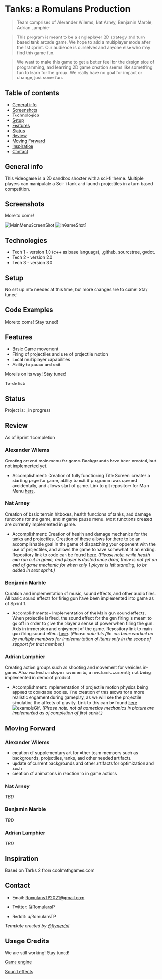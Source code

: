 # Tanks: a Romulans Production 
> Team comprised of Alexander Wilems, Nat Arney, Benjamin Marble, Adrian Lamphier

> This program is meant to be a singleplayer 2D strategy and turn based tank arcade game. We hope to add a multiplayer mode after the 1st sprint.
Our audience is ourselves and anyone else who may find this game fun.
 
> We want to make this game to get a better feel for the design side of programming, and learning 2D game creation seems like something fun to learn for the group. We really have no goal for impact or change, just some fun. 

## Table of contents
* [General info](#general-info)
* [Screenshots](#screenshots)
* [Technologies](#technologies)
* [Setup](#setup)
* [Features](#features)
* [Status](#status)
* [Review](#review)
* [Moving Forward](#moving-forward)
* [Inspiration](#inspiration)
* [Contact](#contact)

## General info
This videogame is a 2D sandbox shooter with a sci-fi theme. Multiple players can manipulate a Sci-fi tank and launch projectiles in a turn based competition.

## Screenshots
More to come!

![MainMenuScreenShot](ReadMePhotos/MainMenuShot.jpg)
![inGameShot1](ReadMePhotos/GamePlayShot1.jpg)

## Technologies
* Tech 1 - version 1.0 (c++ as base language), ,github, sourcetree, godot. 
* Tech 2 - version 2.0
* Tech 3 - version 3.0

## Setup
No set up info needed at this time, but more changes are to come! Stay tuned!

## Code Examples
More to come! Stay tuned!

## Features
* Basic Game movement
* Firing of projectiles and use of projectile motion
* Local multiplayer capabilities
* Ability to pause and exit

More is on its way! Stay tuned!

To-do list:

## Status
Project is: _in progress

## Review
As of Sprint 1 completion

### Alexander Wilems
Creating art and main menu for game. Backgrounds have been created, but not implemented yet. 

* Accomplishment: Creation of fully functioning Title Screen. creates a starting page for game, ability to exit if programm was opened accidentally, and allows start of game. Link to git repository for Main Menu [here](https://bitbucket.org/cs3398s21romulans/romulans-tank-game-repository/src/master/Game/scenes/TitleScreen.tscn).

### Nat Arney 
Creation of basic terrain hitboxes, health functions of tanks, and damage functions for the game, and in game pause menu. Most functions created are currently implemented in game. 

* Accomplishment: Creation of health and damage mechanics for the tanks and projectiles. Creation of these allows for there to be an accomplishable goal in the game of dispatching your oppenent with the use of projectiles, and allows the game to have somewhat of an ending. Repository link to code can be found [here](https://bitbucket.org/cs3398s21romulans/romulans-tank-game-repository/src/master/Game/Script/TankRigid.gd). *(Please note, while health can run out in game, and player is dusted once dead, there is not yet an end of game mechanic for when only 1 player is left standing, to be added in next sprint.)*

### Benjamin Marble 
Curation and implementation of music, sound effects, and other audio files. All basic sound effects for firing gun have been implemented into game as of Sprint 1.

* Accomplishments - Implementation of the Main gun sound effects. When projectile is fired, the sound effect for the gun firing is meant to go off in order to give the player a sense of power when firing the gun. Aids in immersion and enjoyment of the game. Repository link to main gun firing sound effect [here](https://bitbucket.org/cs3398s21romulans/romulans-tank-game-repository/src/master/Game/Script/PlayerController.gd). *(Please note this file has been worked on by multiple members for implementation of items only in the scope of support for that member.)*

### Adrian Lamphier
Creating action groups such as shooting and movement for vehicles in-game. Also worked on slope movements, a mechanic currently not being implemented in demo of product. 

* Accomplishment: Implementation of projectile motion physics being applied to collidable bodies. The creation of this allows for a more realistic engament during gameplay, as we will see the projectile simulating the affects of gravity. Link to this can be found [here](https://bitbucket.org/cs3398s21romulans/romulans-tank-game-repository/src/master/Game/Script/bullet.gd)
![exampleGif](ReadMePhotos/shoot.gif).
*(Please note, not all gameplay mechanics in picture are implemented as of completion of first sprint.)*

## Moving Forward
### Alexander Wilems
* creation of supplementary art for other team members such as backgrounds, projectiles, tanks, and other needed artifacts.
* update of current backgrounds and other artifacts for optimization and such
* creation of animations in reaction to in game actions

### Nat Arney 
*TBD*

### Benjamin Marble 
*TBD*

### Adrian Lamphier
*TBD*

## Inspiration
Based on Tanks 2 from coolmathgames.com

## Contact
* Email: RomulansTP2021@gmail.com

* Twitter: @RomulansP

* Reddit: u/RomulansTP

*Template created by [@flynerdpl](https://www.flynerd.pl/)*


## Usage Credits
We are still working! Stay tuned!

[Game engine](https://godotengine.org)

[Sound effects](https://www.zapsplat.com)

